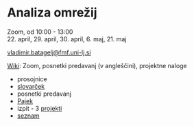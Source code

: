 # Analiza omrežij

Zoom, od 10:00 - 13:00\
22. april, 29. april, 30. april, 6. maj, 21. maj

vladimir.batagelj@fmf.uni-lj.si

[Wiki](http://vladowiki.fmf.uni-lj.si/doku.php?id=pajek:ev:pd:p24): Zoom, posnetki predavanj (v angleščini), projektne naloge

- prosojnice
- [slovarček](http://vladowiki.fmf.uni-lj.si/doku.php?id=notes:net:dic)
- posnetki predavanj
- [Pajek](http://mrvar.fdv.uni-lj.si/pajek/)
- izpit - 3 [projekti](projekti.md)
- [seznam](seznam.md)
